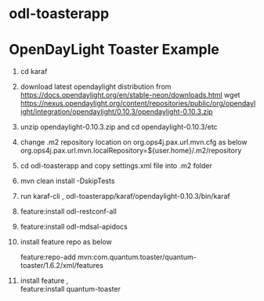 # odl-toasterapp
OpenDayLight Toaster Example
=============================
1) cd karaf 
2)  download latest opendaylight distribution from https://docs.opendaylight.org/en/stable-neon/downloads.html
wget https://nexus.opendaylight.org/content/repositories/public/org/opendaylight/integration/opendaylight/0.10.3/opendaylight-0.10.3.zip
3) unzip opendaylight-0.10.3.zip and cd opendaylight-0.10.3/etc
4) change .m2 repository location on org.ops4j.pax.url.mvn.cfg as below
   org.ops4j.pax.url.mvn.localRepository=${user.home}/.m2/repository
5) cd odl-toasterapp and copy settings.xml file into .m2 folder  
6) mvn clean install -DskipTests
7) run karaf-cli , odl-toasterapp/karaf/opendaylight-0.10.3/bin/karaf
8) feature:install odl-restconf-all
9) feature:install odl-mdsal-apidocs
10) install feature repo as below

       feature:repo-add mvn:com.quantum.toaster/quantum-toaster/1.6.2/xml/features
11) install feature ,  
       feature:install quantum-toaster
